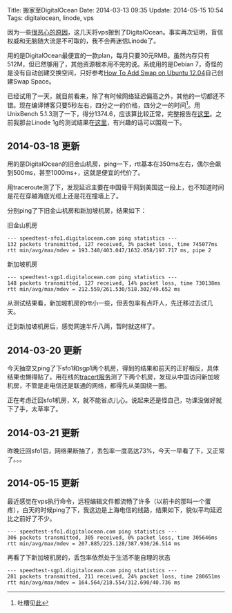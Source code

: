 Title: 搬家至DigitalOcean
Date: 2014-03-13 09:35
Update: 2014-05-15 10:54
Tags: digitalocean, linode, vps

[1]: /life/thinking-about-moving-away-from-linode.html
[2]: /static/plain/digitalocean-512m-unixbench-report-20140313.txt
[3]: /static/plain/linode-1g-unixbench-report-20140126.txt

因为一些[很恶心的原因][1]，这几天将vps搬到了DigitalOcean。事实再次证明，盲信权威和无脑随大流是不可取的，我不会再迷信Linode了。

用的是DigitalOcean最便宜的一款plan，每月只要30元RMB。虽然内存只有512M，但已然够用了，其他资源根本用不完的说。系统用的是Debian 7，奇怪的是没有自动创建交换空间，只好参考[How To Add Swap on Ubuntu 12.04](https://www.digitalocean.com/community/articles/how-to-add-swap-on-ubuntu-12-04)自己创建Swap Space。

已经试用了一天，就目前看来，除了有时候网络延迟偏高之外，其他的一切都还不错。现在编译博客只要5秒左右，四分之一的价格，四分之一的时间[^1]。用UnixBench 5.1.3测了一下，得分1374.6，应该算比较正常，完整报告在[这里][2]。之前我那台Linode 1g的测试结果在[这里][3]，有兴趣的话可以围观一下。

## 2014-03-18 更新
用的是DigitalOcean的旧金山机房，ping一下，rtt基本在350ms左右，偶尔会飙到500ms，甚至1000ms+，这就是便宜的代价了。

用traceroute测了下，发现延迟主要在中国骨干网到美国这一段上，也不知道时间是花在穿越海底光缆上还是花在撞墙上了。

分别ping了下旧金山机房和新加坡机房，结果如下：

旧金山机房

    --- speedtest-sfo1.digitalocean.com ping statistics ---
    132 packets transmitted, 127 received, 3% packet loss, time 745077ms
    rtt min/avg/max/mdev = 193.340/403.047/1632.058/197.717 ms, pipe 2

新加坡机房

    --- speedtest-sgp1.digitalocean.com ping statistics ---
    148 packets transmitted, 127 received, 14% packet loss, time 730138ms
    rtt min/avg/max/mdev = 212.559/261.530/518.302/49.652 ms

从测试结果看，新加坡机房的rtt小一些，但丢包率有点吓人，先迁移过去试几天。

迁到新加坡机房后，感觉网速半斤八两，暂时就这样了。

## 2014-03-20 更新
今天抽空又ping了下sfo1和sgp1两个机房，得到的结果和前天的正好相反，具体结果也懒得贴了。用在线的[tracert服务](http://www.webkaka.com/Tracert.aspx)测了下两个机房，发现从中国访问新加坡机房，不管是走电信还是联通的网络，都得先从美国绕一圈。

正在考虑迁回sfo1机房，X，就不能省点儿心。说起来还是怪自己，功课没做好就下了手，太草率了。

## 2014-03-21 更新
昨晚迁回sfo1后，网络果断抽了，丢包率一度高达73%，今天一早看了下，又正常了。。。

## 2014-05-15 更新
最近感觉在vps执行命令，远程编辑文件都流畅了许多（以前卡的那叫一个蛋疼），白天的时候ping了下，我这边是上海电信的线路，结果如下，貌似平均延迟比之前好了不少。

    --- speedtest-sfo1.digitalocean.com ping statistics ---
    306 packets transmitted, 305 received, 0% packet loss, time 305646ms
    rtt min/avg/max/mdev = 207.885/225.128/387.930/26.514 ms

再看了下新加坡机房的，丢包率依然处于生活不能自理的状态

    --- speedtest-sgp1.digitalocean.com ping statistics ---
    281 packets transmitted, 211 received, 24% packet loss, time 280651ms
    rtt min/avg/max/mdev = 164.564/218.554/312.690/40.736 ms
    
[^1]: 吐槽见[此][1]

